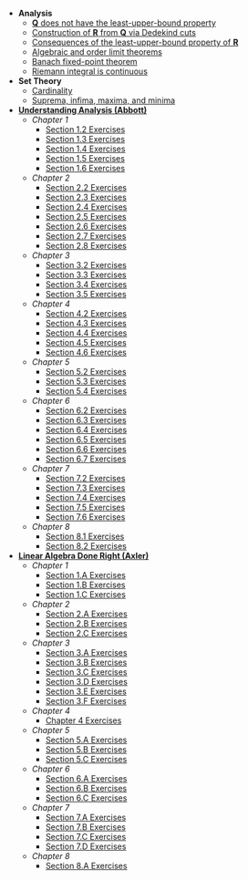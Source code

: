 - **Analysis**
  - [**Q** does not have the least-upper-bound property](https://lew98.github.io/Mathematics/Q_does_not_have_the_least_upper_bound_property.pdf)
  - [Construction of **R** from **Q** via Dedekind cuts](https://lew98.github.io/Mathematics/Construction_of_R_from_Q_via_Dedekind_cuts.pdf)
  - [Consequences of the least-upper-bound property of **R**](https://lew98.github.io/Mathematics/Consequences_of_the_least_upper_bound_property_of_R.pdf)
  - [Algebraic and order limit theorems](https://lew98.github.io/Mathematics/Algebraic_and_order_limit_theorems.pdf)
  - [Banach fixed-point theorem](https://lew98.github.io/Mathematics/Banach_fixed_point_theorem.pdf)
  - [Riemann integral is continuous](https://lew98.github.io/Mathematics/Riemann_integral_is_continuous.pdf)
- **Set Theory**
  - [Cardinality](https://lew98.github.io/Mathematics/Cardinality.pdf)
  - [Suprema, infima, maxima, and minima](https://lew98.github.io/Mathematics/Suprema_infima_maxima_and_minima.pdf)
- [**Understanding Analysis (Abbott)**](https://link.springer.com/book/10.1007/978-1-4939-2712-8)
  - *Chapter 1*
    - [Section 1.2 Exercises](https://lew98.github.io/Mathematics/UA_Section_1_2_Exercises.pdf)
    - [Section 1.3 Exercises](https://lew98.github.io/Mathematics/UA_Section_1_3_Exercises.pdf)
    - [Section 1.4 Exercises](https://lew98.github.io/Mathematics/UA_Section_1_4_Exercises.pdf)
    - [Section 1.5 Exercises](https://lew98.github.io/Mathematics/UA_Section_1_5_Exercises.pdf)
    - [Section 1.6 Exercises](https://lew98.github.io/Mathematics/UA_Section_1_6_Exercises.pdf)
  - *Chapter 2*
    - [Section 2.2 Exercises](https://lew98.github.io/Mathematics/UA_Section_2_2_Exercises.pdf)
    - [Section 2.3 Exercises](https://lew98.github.io/Mathematics/UA_Section_2_3_Exercises.pdf)
    - [Section 2.4 Exercises](https://lew98.github.io/Mathematics/UA_Section_2_4_Exercises.pdf)
    - [Section 2.5 Exercises](https://lew98.github.io/Mathematics/UA_Section_2_5_Exercises.pdf)
    - [Section 2.6 Exercises](https://lew98.github.io/Mathematics/UA_Section_2_6_Exercises.pdf)
    - [Section 2.7 Exercises](https://lew98.github.io/Mathematics/UA_Section_2_7_Exercises.pdf)
    - [Section 2.8 Exercises](https://lew98.github.io/Mathematics/UA_Section_2_8_Exercises.pdf)
  - *Chapter 3*
    - [Section 3.2 Exercises](https://lew98.github.io/Mathematics/UA_Section_3_2_Exercises.pdf)
    - [Section 3.3 Exercises](https://lew98.github.io/Mathematics/UA_Section_3_3_Exercises.pdf)
    - [Section 3.4 Exercises](https://lew98.github.io/Mathematics/UA_Section_3_4_Exercises.pdf)
    - [Section 3.5 Exercises](https://lew98.github.io/Mathematics/UA_Section_3_5_Exercises.pdf)
  - *Chapter 4*
    - [Section 4.2 Exercises](https://lew98.github.io/Mathematics/UA_Section_4_2_Exercises.pdf)
    - [Section 4.3 Exercises](https://lew98.github.io/Mathematics/UA_Section_4_3_Exercises.pdf)
    - [Section 4.4 Exercises](https://lew98.github.io/Mathematics/UA_Section_4_4_Exercises.pdf)
    - [Section 4.5 Exercises](https://lew98.github.io/Mathematics/UA_Section_4_5_Exercises.pdf)
    - [Section 4.6 Exercises](https://lew98.github.io/Mathematics/UA_Section_4_6_Exercises.pdf)
  - *Chapter 5*
    - [Section 5.2 Exercises](https://lew98.github.io/Mathematics/UA_Section_5_2_Exercises.pdf)
    - [Section 5.3 Exercises](https://lew98.github.io/Mathematics/UA_Section_5_3_Exercises.pdf)
    - [Section 5.4 Exercises](https://lew98.github.io/Mathematics/UA_Section_5_4_Exercises.pdf)
  - *Chapter 6*
    - [Section 6.2 Exercises](https://lew98.github.io/Mathematics/UA_Section_6_2_Exercises.pdf)
    - [Section 6.3 Exercises](https://lew98.github.io/Mathematics/UA_Section_6_3_Exercises.pdf)
    - [Section 6.4 Exercises](https://lew98.github.io/Mathematics/UA_Section_6_4_Exercises.pdf)
    - [Section 6.5 Exercises](https://lew98.github.io/Mathematics/UA_Section_6_5_Exercises.pdf)
    - [Section 6.6 Exercises](https://lew98.github.io/Mathematics/UA_Section_6_6_Exercises.pdf)
    - [Section 6.7 Exercises](https://lew98.github.io/Mathematics/UA_Section_6_7_Exercises.pdf)
  - *Chapter 7*
    - [Section 7.2 Exercises](https://lew98.github.io/Mathematics/UA_Section_7_2_Exercises.pdf)
    - [Section 7.3 Exercises](https://lew98.github.io/Mathematics/UA_Section_7_3_Exercises.pdf)
    - [Section 7.4 Exercises](https://lew98.github.io/Mathematics/UA_Section_7_4_Exercises.pdf)
    - [Section 7.5 Exercises](https://lew98.github.io/Mathematics/UA_Section_7_5_Exercises.pdf)
    - [Section 7.6 Exercises](https://lew98.github.io/Mathematics/UA_Section_7_6_Exercises.pdf)
  - *Chapter 8*
    - [Section 8.1 Exercises](https://lew98.github.io/Mathematics/UA_Section_8_1_Exercises.pdf)
    - [Section 8.2 Exercises](https://lew98.github.io/Mathematics/UA_Section_8_2_Exercises.pdf)
- [**Linear Algebra Done Right (Axler)**](https://linear.axler.net)
  - *Chapter 1*
    - [Section 1.A Exercises](https://lew98.github.io/Mathematics/LADR_Section_1_A_Exercises.pdf)
    - [Section 1.B Exercises](https://lew98.github.io/Mathematics/LADR_Section_1_B_Exercises.pdf)
    - [Section 1.C Exercises](https://lew98.github.io/Mathematics/LADR_Section_1_C_Exercises.pdf)
  - *Chapter 2*
    - [Section 2.A Exercises](https://lew98.github.io/Mathematics/LADR_Section_2_A_Exercises.pdf)
    - [Section 2.B Exercises](https://lew98.github.io/Mathematics/LADR_Section_2_B_Exercises.pdf)
    - [Section 2.C Exercises](https://lew98.github.io/Mathematics/LADR_Section_2_C_Exercises.pdf)
  - *Chapter 3*
    - [Section 3.A Exercises](https://lew98.github.io/Mathematics/LADR_Section_3_A_Exercises.pdf)
    - [Section 3.B Exercises](https://lew98.github.io/Mathematics/LADR_Section_3_B_Exercises.pdf)
    - [Section 3.C Exercises](https://lew98.github.io/Mathematics/LADR_Section_3_C_Exercises.pdf)
    - [Section 3.D Exercises](https://lew98.github.io/Mathematics/LADR_Section_3_D_Exercises.pdf)
    - [Section 3.E Exercises](https://lew98.github.io/Mathematics/LADR_Section_3_E_Exercises.pdf)
    - [Section 3.F Exercises](https://lew98.github.io/Mathematics/LADR_Section_3_F_Exercises.pdf)
  - *Chapter 4*
    - [Chapter 4 Exercises](https://lew98.github.io/Mathematics/LADR_Chapter_4_Exercises.pdf)
  - *Chapter 5*
    - [Section 5.A Exercises](https://lew98.github.io/Mathematics/LADR_Section_5_A_Exercises.pdf)
    - [Section 5.B Exercises](https://lew98.github.io/Mathematics/LADR_Section_5_B_Exercises.pdf)
    - [Section 5.C Exercises](https://lew98.github.io/Mathematics/LADR_Section_5_C_Exercises.pdf)
  - *Chapter 6*
    - [Section 6.A Exercises](https://lew98.github.io/Mathematics/LADR_Section_6_A_Exercises.pdf)
    - [Section 6.B Exercises](https://lew98.github.io/Mathematics/LADR_Section_6_B_Exercises.pdf)
    - [Section 6.C Exercises](https://lew98.github.io/Mathematics/LADR_Section_6_C_Exercises.pdf)
  - *Chapter 7*
    - [Section 7.A Exercises](https://lew98.github.io/Mathematics/LADR_Section_7_A_Exercises.pdf)
    - [Section 7.B Exercises](https://lew98.github.io/Mathematics/LADR_Section_7_B_Exercises.pdf)
    - [Section 7.C Exercises](https://lew98.github.io/Mathematics/LADR_Section_7_C_Exercises.pdf)
    - [Section 7.D Exercises](https://lew98.github.io/Mathematics/LADR_Section_7_D_Exercises.pdf)
  - *Chapter 8*
    - [Section 8.A Exercises](https://lew98.github.io/Mathematics/LADR_Section_8_A_Exercises.pdf)